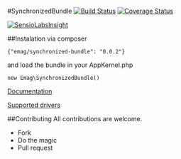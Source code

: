 #SynchronizedBundle
[![Build Status](https://api.travis-ci.org/eMAGTechLabs/SynchronizedBundle.png?branch=master)](https://travis-ci.org/eMAGTechLabs/SynchronizedBundle)
[![Coverage Status](https://coveralls.io/repos/github/eMAGTechLabs/SynchronizedBundle/badge.svg?branch=master)](https://coveralls.io/github/eMAGTechLabs/SynchronizedBundle?branch=master)

[![SensioLabsInsight](https://insight.sensiolabs.com/projects/ac3ccb67-8db2-49a3-92cb-be7730e7d5fd/big.png)](https://insight.sensiolabs.com/projects/ac3ccb67-8db2-49a3-92cb-be7730e7d5fd)

##Instalation
via composer
````
{"emag/synchronized-bundle": "0.0.2"}
````
and load the bundle in your AppKernel.php
````
new Emag\SynchronizedBundle()
````
[Documentation](https://github.com/eMAGTechLabs/SynchronizedBundle/blob/master/Resources/doc/index.md)

[Supported drivers](https://github.com/eMAGTechLabs/SynchronizedBundle/blob/master/Resources/doc/drivers.md)

##Contributing
All contributions are welcome.
- Fork
- Do the magic
- Pull request
